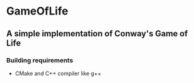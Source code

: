 # GameOfLife
## A simple implementation of Conway's Game of Life

### Building requirements
- CMake and C++ compiler like g++